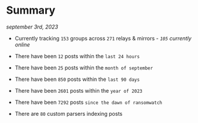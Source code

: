 
# Summary
_september 3rd, 2023_

- Currently tracking `153` groups across `271` relays & mirrors - _`105` currently online_

- There have been `12` posts within the `last 24 hours`

- There have been `25` posts within the `month of september`

- There have been `850` posts within the `last 90 days`

- There have been `2601` posts within the `year of 2023`

- There have been `7292` posts `since the dawn of ransomwatch`

- There are `80` custom parsers indexing posts
